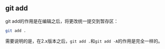 
##   git add

git add的作用是在编辑之后，将更改统一提交到暂存区：

```sh
git add .
```

需要说明的是，在2.x版本之后，`git add .`和`git add -A`的作用是完全一样的。
